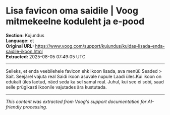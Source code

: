 # Lisa favicon oma saidile | Voog mitmekeelne koduleht ja e-pood

**Section:** Kujundus  
**Language:** et  
**Original URL:** https://www.voog.com/support/kujundus/kuidas-lisada-enda-saidile-ikoon.html  
**Extracted:** 2025-08-05 07:49:05 UTC

---

Selleks, et enda veebilehele favicon ehk ikoon lisada, ava menüü Seaded > Sait. Seejärel vajuta real Saidi ikoon asuvale nupule Laadi üles.Kui ikoon on edukalt üles laetud, näed seda ka sel samal real. Juhul, kui see ei sobi, saad selle prügikasti ikoonile vajutades ära kustutada.

---

*This content was extracted from Voog's support documentation for AI-friendly processing.*

